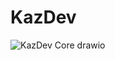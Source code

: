 # KazDev

![KazDev Core drawio](https://github.com/Kazze7/KazDev/assets/43604987/babd04fa-08ed-4528-adcf-3f4749e1b3f5)

